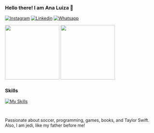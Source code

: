 ### Hello there! I am Ana Luiza 👋


[![Instagram](https://img.shields.io/badge/Instagram-E4405F?style=for-the-badge&logo=instagram&logoColor=white)](https://www.instagram.com/analuizalemos/)
[![Linkedin](https://img.shields.io/badge/LinkedIn-0077B5?style=for-the-badge&logo=linkedin&logoColor=white)](https://www.linkedin.com/in/ana-luiza-lemos-58485b25b/)
[![Whatsapp](https://img.shields.io/badge/WhatsApp-25D366?style=for-the-badge&logo=whatsapp&logoColor=white)](https://wa.me/5561999490666)

<div>
<img height="180em" src="https://github-readme-stats.vercel.app/api?username=analuizalemos&theme=dark&show_icons=true&icon_color=%2303a1fc&custom_title=GitHub%20Stats">
    <img height="180em" src=https://github-readme-stats.vercel.app/api/top-langs/?username=analuizalemos&theme=dark&layout=compact>
</div>

### Skills 
[![My Skills](https://skillicons.dev/icons?i=js,html,css,python,java,php,mysql)](https://skillicons.dev)


<br>

Passionate about soccer, programming, games, books, and Taylor Swift. Also, I am jedi, like my father before me!



